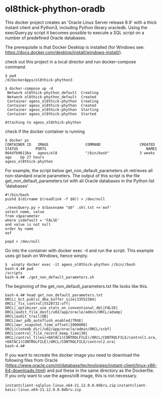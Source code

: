 # ol8thick-phython-oradb
This docker project creates an 'Oracle Linux Server release 8.9' with a thick instant client and Python3, including Python library oracledb.
Using the execQuery.py script it becomes possible to execute a SQL script on a number of predefined Oracle databases.

The prerequisite is that Docker Desktop is installed (for Windows see: https://docs.docker.com/desktop/install/windows-install/).

check out this project in a local director and run docker-compose command.
```
$ pwd
/d/DockerApps/ol8thick-phython3

$ docker-compose up -d
 Network ol8thick-phython_default  Creating
 Network ol8thick-phython_default  Created
 Container ageos_ol8thick-phython  Creating
 Container ageos_ol8thick-phython  Created
 Container ageos_ol8thick-phython  Starting
 Container ageos_ol8thick-phython  Started

Attaching to ageos_ol8thick-phython
```
check if the docker container is running
```
$ docker ps
CONTAINER ID   IMAGE                 COMMAND                  CREATED        STATUS        PORTS                                              NAMES
064dfb9613ba   ageos/ol8             "/bin/bash"              3 weeks ago    Up 27 hours                                                      ageos_ol8thick-phython
```
For example, the script below get_non_default_parameters.sh retrieves all non-standard oracle parameters. The output of this script is the file get_non_default_parameters.txt with all Oracle databases in the Python list 'databases'
```
#!/bin/bash
pushd $(dirname $(readlink -f $0)) > /dev/null

./execQuery.py > $(basename "$0" .sh).txt <<'eof'
select name, value
from v$parameter
where isdefault = 'FALSE'
and value is not null
order by name
eof

popd > /dev/null
```
Go into the container with docker exec -it and run the script. This example uses git bash on Windows, hence winpty.

```
$  winpty docker exec -it ageos_ol8thick-phython //bin//bash
bash-4.4# pwd
/scripts
bash-4.4# ./get_non_default_parameters.sh
```
The beginning of the get_non_default_parameters.txt file looks like this.
```
bash-4.4# head get_non_default_parameters.txt
ORCL|_bct_public_dba_buffer_size|33552384|
ORCL|_fix_control|5520732:off|
ORCL|_optimizer_use_stats_on_conventional_dml|FALSE|
ORCL|audit_file_dest|/u02/app/oracle/admin/ORCL/adump|
ORCL|audit_trail|DB|
ORCL|awr_pdb_autoflush_enabled|TRUE|
ORCL|awr_snapshot_time_offset|1000000|
ORCL|clonedb_dir|/u02/app/oracle/admin/ORCL/scbf|
ORCL|control_file_record_keep_time|30|
ORCL|control_files|+DATAC1(CONTROLFILE)/ORCL/CONTROLFILE/control1.ora, +DATAC1(CONTROLFILE)/ORCL/CONTROLFILE/control2.ora|
bash-4.4#
```

If you want to recreate the docker image you need to download the following files from Oracle (https://www.oracle.com/nl/database/technologies/instant-client/linux-x86-64-downloads.html) and put these in the same directory as the Dockerfile. If you only want to use the ageos/ol8 image, this is not necessary.

`instantclient-sqlplus-linux.x64-21.12.0.0.0dbru.zip`
`instantclient-basic-linux.x64-21.12.0.0.0dbru.zip`
